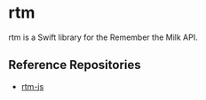 # rtm

rtm is a Swift library for the Remember the Milk API.

## Reference Repositories
 - [rtm-js](https://github.com/aranel616/rtm-js)
